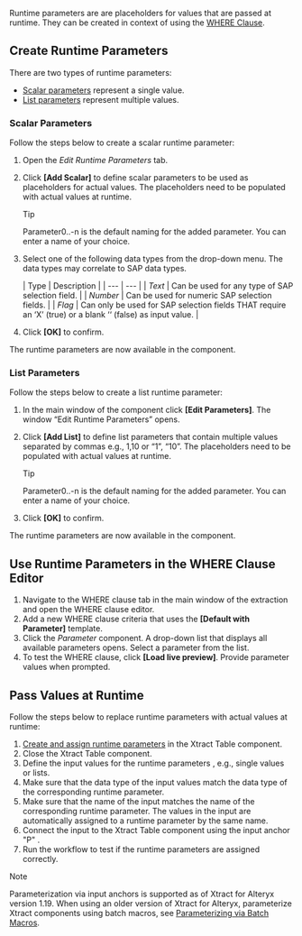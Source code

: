 Runtime parameters are are placeholders for values that are passed at runtime. They can be created in context of using the [WHERE Clause](../where-clause/).

## Create Runtime Parameters

There are two types of runtime parameters:

- [Scalar parameters](#scalar-parameters) represent a single value.
- [List parameters](#list-parameters) represent multiple values.

### Scalar Parameters

Follow the steps below to create a scalar runtime parameter:

1. Open the *Edit Runtime Parameters* tab.

1. Click **[Add Scalar]** to define scalar parameters to be used as placeholders for actual values. The placeholders need to be populated with actual values at runtime.

   Tip

   Parameter0..-n is the default naming for the added parameter. You can enter a name of your choice.

1. Select one of the following data types from the drop-down menu. The data types may correlate to SAP data types.

   | Type | Description | | --- | --- | | *Text* | Can be used for any type of SAP selection field. | | *Number* | Can be used for numeric SAP selection fields. | | *Flag* | Can only be used for SAP selection fields THAT require an ‘X’ (true) or a blank ‘‘ (false) as input value. |

1. Click **[OK]** to confirm.

The runtime parameters are now available in the component.

### List Parameters

Follow the steps below to create a list runtime parameter:

1. In the main window of the component click **[Edit Parameters]**. The window “Edit Runtime Parameters” opens.

1. Click **[Add List]** to define list parameters that contain multiple values separated by commas e.g., 1,10 or “1”, “10”. The placeholders need to be populated with actual values at runtime.

   Tip

   Parameter0..-n is the default naming for the added parameter. You can enter a name of your choice.

1. Click **[OK]** to confirm.

The runtime parameters are now available in the component.

## Use Runtime Parameters in the WHERE Clause Editor

1. Navigate to the WHERE clause tab in the main window of the extraction and open the WHERE clause editor.
1. Add a new WHERE clause criteria that uses the **[Default with Parameter]** template.
1. Click the *Parameter* component. A drop-down list that displays all available parameters opens. Select a parameter from the list.
1. To test the WHERE clause, click **[Load live preview]**. Provide parameter values when prompted.

## Pass Values at Runtime

Follow the steps below to replace runtime parameters with actual values at runtime:

1. [Create and assign runtime parameters](#create-runtime-parameters) in the Xtract Table component.
1. Close the Xtract Table component.
1. Define the input values for the runtime parameters , e.g., single values or lists.
1. Make sure that the data type of the input values match the data type of the corresponding runtime parameter.
1. Make sure that the name of the input matches the name of the corresponding runtime parameter. The values in the input are automatically assigned to a runtime parameter by the same name.
1. Connect the input to the Xtract Table component using the input anchor "P" .
1. Run the workflow to test if the runtime parameters are assigned correctly.

Note

Parameterization via input anchors is supported as of Xtract for Alteryx version 1.19. When using an older version of Xtract for Alteryx, parameterize Xtract components using batch macros, see [Parameterizing via Batch Macros](../../../knowledge-base/parameterization-via-batch-macros/).
